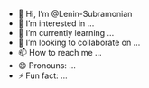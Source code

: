 - 👋 Hi, I’m @Lenin-Subramonian
- 👀 I’m interested in ...
- 🌱 I’m currently learning ...
- 💞️ I’m looking to collaborate on ...
- 📫 How to reach me ...
- 😄 Pronouns: ...
- ⚡ Fun fact: ...

<!---
Lenin-Subramonian/Lenin-Subramonian is a ✨ special ✨ repository because its `README.md` (this file) appears on your GitHub profile.
You can click the Preview link to take a look at your changes.
--->
